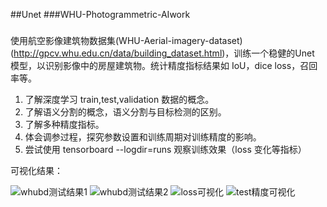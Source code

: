 ##Unet
###WHU-Photogrammetric-AIwork

###
使用航空影像建筑物数据集(WHU-Aerial-imagery-dataset)(http://gpcv.whu.edu.cn/data/building_dataset.html)，训练一个稳健的Unet 模型，以识别影像中的房屋建筑物。统计精度指标结果如 IoU，dice loss，召回率等。  
1. 了解深度学习 train,test,validation 数据的概念。  
2. 了解语义分割的概念，语义分割与目标检测的区别。  
3. 了解多种精度指标。 
4. 体会调参过程，探究参数设置和训练周期对训练精度的影响。
5. 尝试使用 tensorboard --logdir=runs 观察训练效果（loss 变化等指标）

可视化结果：


![whubd测试结果1](https://user-images.githubusercontent.com/72430633/196582661-c9163076-7f9a-4259-ba0d-31e0e985cc68.png)
![whubd测试结果2](https://user-images.githubusercontent.com/72430633/196582676-804b7557-e707-4360-b38e-e1d25e59dca5.png)
![loss可视化](https://user-images.githubusercontent.com/72430633/196582695-f0df78c4-65b7-4923-8383-0d1c619a6882.jpg)
![test精度可视化](https://user-images.githubusercontent.com/72430633/196582703-f5fb03f3-f368-4704-897c-5c930ed5eb21.jpg)
